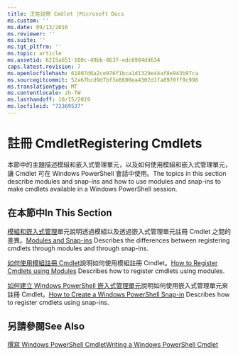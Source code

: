 ```yaml
---
title: 正在註冊 Cmdlet |Microsoft Docs
ms.custom: ''
ms.date: 09/13/2016
ms.reviewer: ''
ms.suite: ''
ms.tgt_pltfrm: ''
ms.topic: article
ms.assetid: 6215a651-100c-49bb-863f-edc6984dd634
caps.latest.revision: 7
ms.openlocfilehash: 61807d6a2ce076f1bca1d1329e44af8e943b97ca
ms.sourcegitcommit: 52a67bcd9d7bf3e8600ea4302d1fa8970ff9c998
ms.translationtype: MT
ms.contentlocale: zh-TW
ms.lasthandoff: 10/15/2019
ms.locfileid: "72369537"
---
```

# <a name="registering-cmdlets"></a><span data-ttu-id="06a04-102">註冊 Cmdlet</span><span class="sxs-lookup"><span data-stu-id="06a04-102">Registering Cmdlets</span></span>

<span data-ttu-id="06a04-103">本節中的主題描述模組和嵌入式管理單元，以及如何使用模組和嵌入式管理單元，讓 Cmdlet 可在 Windows PowerShell 會話中使用。</span><span class="sxs-lookup"><span data-stu-id="06a04-103">The topics in this section describe modules and snap-ins and how to use modules and snap-ins to make cmdlets available in a Windows PowerShell session.</span></span>

## <a name="in-this-section"></a><span data-ttu-id="06a04-104">在本節中</span><span class="sxs-lookup"><span data-stu-id="06a04-104">In This Section</span></span>

<span data-ttu-id="06a04-105">[模組和嵌入式管理](./modules-and-snap-ins.md)單元說明透過模組以及透過嵌入式管理單元註冊 Cmdlet 之間的差異。</span><span class="sxs-lookup"><span data-stu-id="06a04-105">[Modules and Snap-ins](./modules-and-snap-ins.md) Describes the differences between registering cmdlets through modules and through snap-ins.</span></span>

<span data-ttu-id="06a04-106">[如何使用模組註冊 Cmdlet](./how-to-import-cmdlets-using-modules.md)說明如何使用模組註冊 Cmdlet。</span><span class="sxs-lookup"><span data-stu-id="06a04-106">[How to Register Cmdlets using Modules](./how-to-import-cmdlets-using-modules.md) Describes how to register cmdlets using modules.</span></span>

<span data-ttu-id="06a04-107">[如何建立 Windows PowerShell 嵌入式管理單元](./how-to-create-a-windows-powershell-snap-in.md)說明如何使用嵌入式管理單元來註冊 Cmdlet。</span><span class="sxs-lookup"><span data-stu-id="06a04-107">[How to Create a Windows PowerShell Snap-in](./how-to-create-a-windows-powershell-snap-in.md) Describes how to register cmdlets using snap-ins.</span></span>

## <a name="see-also"></a><span data-ttu-id="06a04-108">另請參閱</span><span class="sxs-lookup"><span data-stu-id="06a04-108">See Also</span></span>

[<span data-ttu-id="06a04-109">撰寫 Windows PowerShell Cmdlet</span><span class="sxs-lookup"><span data-stu-id="06a04-109">Writing a Windows PowerShell Cmdlet</span></span>](./writing-a-windows-powershell-cmdlet.md)
